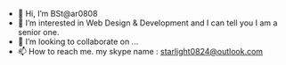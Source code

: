 - 👋 Hi, I’m BSt@ar0808
- 👀 I’m interested in Web Design & Development and I can tell you I am a senior one.
- 💞️ I’m looking to collaborate on ...
- 📫 How to reach me.  my skype name : starlight0824@outlook.com

<!---
itstarlight0808/itstarlight0808 is a ✨ special ✨ repository because its `README.md` (this file) appears on your GitHub profile.
You can click the Preview link to take a look at your changes.
--->
